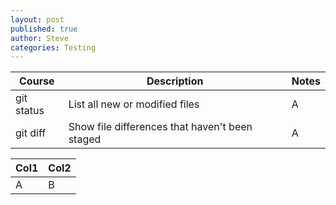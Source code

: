 ```yaml
---
layout: post
published: true
author: Steve
categories: Testing
---
```



| Course | Description | Notes |  
| ---    | ---         | ---   | 
| git status | List all new or modified files | A |  
| git diff | Show file differences that haven't been staged | A | 






| Col1 | Col2 | 
| --- | --- | 
| A | B | 

